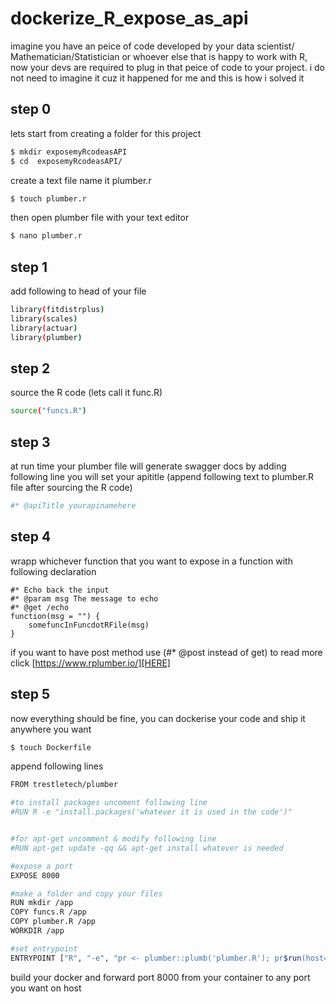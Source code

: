 # dockerize_R_expose_as_api
imagine you have an peice of code developed by your data scientist/ Mathematician/Statistician or whoever else that is happy to work with R, now your devs are required to plug in that peice of code to your project. i do not need to imagine it cuz it happened for me and this is how i solved it 

## step 0 
lets start from creating a folder for this project 
  ```sh
$ mkdir exposemyRcodeasAPI
$ cd  exposemyRcodeasAPI/
```
create a text file name it plumber.r
  ```sh
$ touch plumber.r 
```
then open plumber file with your text editor
```sh
$ nano plumber.r 
```

 ## step 1 
 add following to head of your file 
 ```sh
library(fitdistrplus)
library(scales)
library(actuar)
library(plumber)
```
## step 2 
source the R code (lets call it func.R)
 ```sh
source("funcs.R")
```

## step 3 
at run time your plumber file will generate swagger docs by adding following line you will set your apititle (append following text to plumber.R file after sourcing the R code)

```sh
#* @apiTitle yourapinamehere
```

## step 4
wrapp whichever function that you want to expose in a function with following declaration 

```
#* Echo back the input
#* @param msg The message to echo
#* @get /echo
function(msg = "") {
    somefuncInFuncdotRFile(msg)
}
```

if you want to have post method use (#* @post instead of get)
to read more click  [https://www.rplumber.io/][HERE] 


## step 5 
now everything should be fine, you can dockerise your code and ship it anywhere you want 

```sh
$ touch Dockerfile
```
append following lines

```sh
FROM trestletech/plumber

#to install packages uncoment following line
#RUN R -e "install.packages('whatever it is used in the code')"


#for apt-get uncomment & modify following line 
#RUN apt-get update -qq && apt-get install whatever is needed 

#expose a port 
EXPOSE 8000

#make a folder and copy your files 
RUN mkdir /app
COPY funcs.R /app
COPY plumber.R /app
WORKDIR /app

#set entrypoint
ENTRYPOINT ["R", "-e", "pr <- plumber::plumb('plumber.R'); pr$run(host='0.0.0.0', port=8000,swagger=TRUE)"]
```

build your docker and forward port 8000 from your container to any port you want on host 



